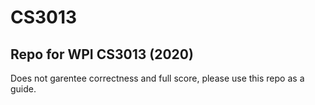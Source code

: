 # CS3013

Repo for WPI CS3013 (2020)
--------------------------
Does not garentee correctness and full score, please use this repo as a guide.
